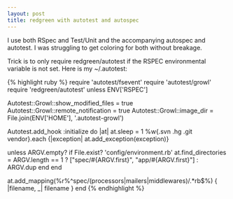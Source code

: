 ```yaml
--- 
layout: post
title: redgreen with autotest and autospec
---
```

I use both RSpec and Test/Unit and the accompanying autospec and autotest. I was struggling to get coloring for both without breakage.

Trick is to only require redgreen/autotest if the RSPEC environmental variable is not set. Here is my ~/.autotest:

{% highlight ruby %}
require 'autotest/fsevent'
require 'autotest/growl'
require 'redgreen/autotest' unless ENV['RSPEC']

Autotest::Growl::show_modified_files = true
Autotest::Growl::remote_notification = true
Autotest::Growl::image_dir = File.join(ENV['HOME'], '.autotest-growl')

Autotest.add_hook :initialize do |at|
  at.sleep = 1
  %w{.svn .hg .git vendor}.each {|exception| at.add_exception(exception)}
  
  unless ARGV.empty?
    if File.exist? 'config/environment.rb'
      at.find_directories = ARGV.length == 1 ? ["spec/#{ARGV.first}", "app/#{ARGV.first}"] : ARGV.dup
    end
  end
  
  at.add_mapping(%r%^spec/(processors|mailers|middlewares)/.*rb$%) { |filename, _| filename }
end
{% endhighlight %}